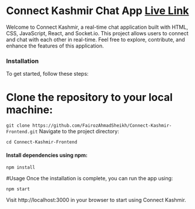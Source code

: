 <h1>Connect Kashmir Chat App <a href="https://connect-kashmir-frontend.vercel.app/login" target="_blank">Live Link</a></h1>
Welcome to Connect Kashmir, a real-time chat application built with HTML, CSS, JavaScript, React, and Socket.io. This project allows users to connect and chat with each other in real-time. Feel free to explore, contribute, and enhance the features of this application.

<h3>Installation</h3>

To get started, follow these steps:

# Clone the repository to your local machine:

```git clone https://github.com/FairozAhmadSheikh/Connect-Kashmir-Frontend.git```
Navigate to the project directory:


```cd Connect-Kashmir-Frontend```

<h4>Install dependencies using npm:</h4>


```npm install```

#Usage
Once the installation is complete, you can run the app using:

```npm start```

Visit http://localhost:3000 in your browser to start using Connect Kashmir.
